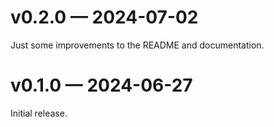 <!-- Template:
# [version] — (YYYY-MM-DD)

## Security
## Added
## Changed
## Deprecated
## Removed
## Fixed
-->

# v0.2.0 — 2024-07-02
Just some improvements to the README and documentation.

# v0.1.0 — 2024-06-27
Initial release.
